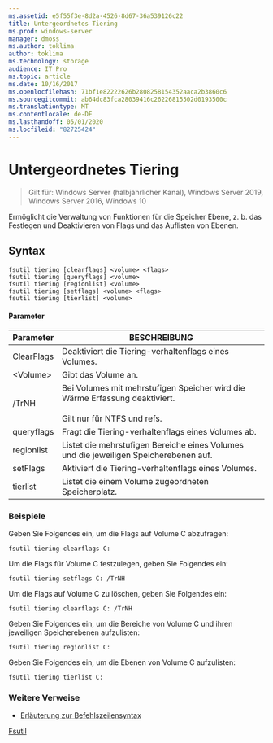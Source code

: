 ```yaml
---
ms.assetid: e5f55f3e-8d2a-4526-8d67-36a539126c22
title: Untergeordnetes Tiering
ms.prod: windows-server
manager: dmoss
ms.author: toklima
author: toklima
ms.technology: storage
audience: IT Pro
ms.topic: article
ms.date: 10/16/2017
ms.openlocfilehash: 71bf1e82222626b2808258154352aaca2b3860c6
ms.sourcegitcommit: ab64dc83fca28039416c26226815502d0193500c
ms.translationtype: MT
ms.contentlocale: de-DE
ms.lasthandoff: 05/01/2020
ms.locfileid: "82725424"
---
```

# <a name="fsutil-tiering"></a>Untergeordnetes Tiering
> Gilt für: Windows Server (halbjährlicher Kanal), Windows Server 2019, Windows Server 2016, Windows 10

Ermöglicht die Verwaltung von Funktionen für die Speicher Ebene, z. b. das Festlegen und Deaktivieren von Flags und das Auflisten von Ebenen.

## <a name="syntax"></a>Syntax

```
fsutil tiering [clearflags] <volume> <flags>
fsutil tiering [queryflags] <volume>
fsutil tiering [regionlist] <volume>
fsutil tiering [setflags] <volume> <flags>
fsutil tiering [tierlist] <volume>
```

#### <a name="parameters"></a>Parameter

|Parameter|BESCHREIBUNG|
|-------------|---------------|
|ClearFlags|Deaktiviert die Tiering-verhaltenflags eines Volumes.|
|\<Volume>|Gibt das Volume an.|
|/TrNH|Bei Volumes mit mehrstufigen Speicher wird die Wärme Erfassung deaktiviert.<br /><br>Gilt nur für NTFS und refs.|
|queryflags|Fragt die Tiering-verhaltenflags eines Volumes ab.|
|regionlist|Listet die mehrstufigen Bereiche eines Volumes und die jeweiligen Speicherebenen auf.|
|setFlags|Aktiviert die Tiering-verhaltenflags eines Volumes.|
|tierlist|Listet die einem Volume zugeordneten Speicherplatz.|


### <a name="examples"></a>Beispiele

Geben Sie Folgendes ein, um die Flags auf Volume C abzufragen:

```
fsutil tiering clearflags C:
```

Um die Flags für Volume C festzulegen, geben Sie Folgendes ein:

```
fsutil tiering setflags C: /TrNH
```

Um die Flags auf Volume C zu löschen, geben Sie Folgendes ein:

```
fsutil tiering clearflags C: /TrNH
```

Geben Sie Folgendes ein, um die Bereiche von Volume C und ihren jeweiligen Speicherebenen aufzulisten:

```
fsutil tiering regionlist C:
```

Geben Sie Folgendes ein, um die Ebenen von Volume C aufzulisten:

```
fsutil tiering tierlist C:
```



### <a name="additional-references"></a>Weitere Verweise
- [Erläuterung zur Befehlszeilensyntax](command-line-syntax-key.md)

[Fsutil](Fsutil.md)

